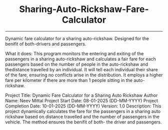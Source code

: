 <h1 align = "center">Sharing-Auto-Rickshaw-Fare-Calculator</h1> 
<hr>
Dynamic fare calculator for a sharing auto-rickshaw. Designed for the benifit of both-drivers and passengers.

What it does: This program monitors the entering and exiting of the passengers in a sharing auto-rickshaw and calculates a fair fare for each passengers based on the number of people in the auto-rickshaw and thedistance travelled by an individual. It will tell each individual their share of the fare, ensuring no conflicts arise in the distribution. It employs a higher fare per kilometer if there are more than 1 people sitting in the auto-rickshaw. 

Project Title: Dynamic Fare Calculator for a Sharing Auto Rickshaw
Author Name: Neev Mittal
Project Start Date: 08-01-2025 (DD-MM-YYYY)
Project Completion Date: 10-01-2025 (DD-MM-YYYY)
Version: 1.0
Description: This project dynamically calculates the fare for the passengers in a sharing auto rickshaw based on distance travelled and the number of passengers in the vehicle. The method ensures the benifit of both- the driver and passengers.
